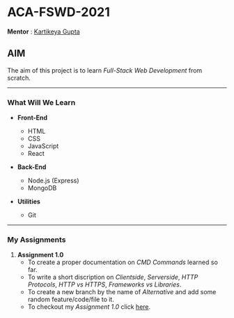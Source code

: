 # **ACA-FSWD-2021**
**Mentor** : [Kartikeya Gupta](https://github.com/kartikcode)

## **AIM**

The aim of this project is to learn *Full-Stack Web Development* from scratch.
*****************************
### **What Will We Learn**

- **Front-End** 
  - HTML
  - CSS
  - JavaScript
  - React

- **Back-End**  
  - Node.js (Express)
  - MongoDB 

- **Utilities**
  - Git
*****************************
### **My Assignments**

1. **Assignment 1.0**  
   - To create a proper documentation on *CMD Commands* learned so far.
   - To write a short discription on *Clientside*, *Serverside*, *HTTP Protocols*, *HTTP vs HTTPS*, *Frameworks vs Libraries*.
   - To create a new branch by the name of *Alternative* and add some random feature/code/file to it.
   - To checkout my *Assignment 1.0* click [here](https://github.com/Thisisakr47/ACA-FSWD-2021/tree/main/Assignment%201.0).

